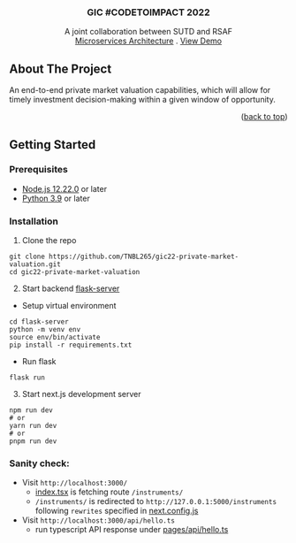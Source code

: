 <a name="readme-top"></a>

<!-- PROJECT LOGO -->
<div align="center">
    <h3>GIC #CODETOIMPACT 2022</h3>
    <p align="center">
        A joint collaboration between SUTD and RSAF
        <br />
        <a href="">Microservices Architecture</a>
        .
        <a href="">View Demo</a>
    </p>
</div>

<!-- ABOUT THE PROJECT -->
## About The Project
An end-to-end private market valuation capabilities, which will allow for timely
investment decision-making within a given window of opportunity.
<p align="right">(<a href="#readme-top">back to top</a>)</p>

<!-- GETTING STARTED -->
## Getting Started
### Prerequisites
- [Node.js 12.22.0](https://nodejs.org/en/) or later
- [Python 3.9](https://www.python.org/downloads/) or later
### Installation
1. Clone the repo
```shell
git clone https://github.com/TNBL265/gic22-private-market-valuation.git
cd gic22-private-market-valuation
```
2. Start backend [flask-server](./flask-server)
- Setup virtual environment
```shell
cd flask-server
python -m venv env
source env/bin/activate
pip install -r requirements.txt
```
- Run flask
```shell
flask run
```
3. Start next.js development server
```shell
npm run dev
# or
yarn run dev
# or
pnpm run dev
```
### Sanity check:
- Visit `http://localhost:3000/`
  - [index.tsx](./pages/index.tsx) is fetching route `/instruments/`
  - `/instruments/` is redirected to `http://127.0.0.1:5000/instruments` following `rewrites` specified in [next.config.js](./next.config.js) 
- Visit `http://localhost:3000/api/hello.ts`
  - run typescript API response under [pages/api/hello.ts](./pages/api/hello.ts)